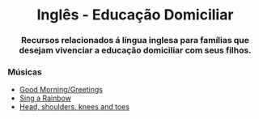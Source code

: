 <h1 align="center">Inglês - Educação Domiciliar</h1>
<h3 align="center">Recursos relacionados á língua inglesa para famílias que desejam vivenciar a educação domiciliar com seus filhos.</h3>

### Músicas
- [Good Morning/Greetings](https://www.youtube.com/watch?v=gVIFEVLzP4o)
- [Sing a Rainbow](https://www.youtube.com/watch?v=VqRBxO2GDFA)
- [Head, shoulders, knees and toes](https://www.youtube.com/watch?v=WX8HmogNyCY)
